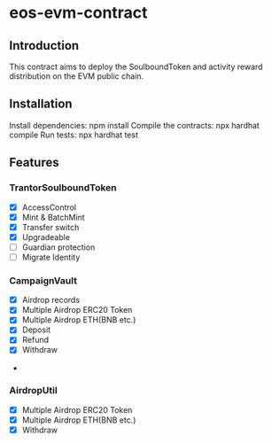 # eos-evm-contract
## Introduction
This contract aims to deploy the SoulboundToken and activity reward distribution on the EVM public chain.

## Installation
Install dependencies: npm install
Compile the contracts: npx hardhat compile
Run tests: npx hardhat test

## Features
### TrantorSoulboundToken
- [x] AccessControl
- [x] Mint & BatchMint
- [x] Transfer switch
- [x] Upgradeable
- [ ] Guardian protection
- [ ] Migrate Identity

### CampaignVault
- [x] Airdrop records
- [x] Multiple Airdrop ERC20 Token
- [x] Multiple Airdrop ETH(BNB etc.)
- [x] Deposit
- [x] Refund
- [x] Withdraw
- 
### AirdropUtil
- [x] Multiple Airdrop ERC20 Token
- [x] Multiple Airdrop ETH(BNB etc.)
- [x] Withdraw
